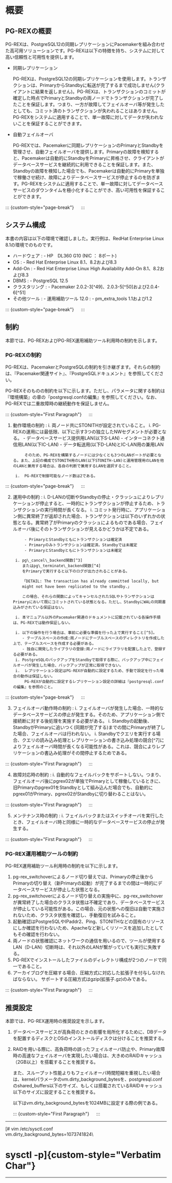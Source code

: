概要
====

PG-REXの概要
------------

PG-REXは、PostgreSQL12の同期レプリケーションにPacemakerを組み合わせた高可用ソリューションです。PG-REXは以下の特徴を持ち、システムに対して高い信頼性と可用性を提供します。

-   同期レプリケーション

    PG-REXは、PostgreSQL12の同期レプリケーションを使用します。トランザクションは、PrimaryからStandbyに転送が完了するまで成功しません(クライアントに結果を返しません)。PG-REXは、トランザクションのコミットが確定した時点でPrimaryとStandbyの両ノードでトランザクションが完了したことを保証します。つまり、一方が故障してフェイルオーバ等が発生したとしても、コミット済のトランザクションが失われることはありません。PG-REXをシステムに適用することで、単一故障に対してデータが失われないことを保証することができます。

-   自動フェイルオーバ

    PG-REXでは、Pacemakerに同期レプリケーションのPrimaryとStandbyを管理させ、自動フェイルオーバを提供します。Primaryの故障を検知すると、Pacemakerは自動的にStandbyをPrimaryに昇格させ、クライアントがデータベースサービスを継続的に利用できることを保証します。また、Standbyの故障を検知した場合でも、Pacemakerは自動的にPrimaryを単独で稼働させ続け、故障によりデータベースサービスが停止するのを防ぎます。PG-REXをシステムに適用することで、単一故障に対してデータベースサービスのダウンタイムを極小化することができ、高い可用性を保証することができます。

::: {custom-style="page-break"}
　
:::

システム構成
------------

本書の内容は以下の環境で確認しました。実行例は、RedHat Enterprise Linux 8.1の環境でのものです。

- ハードウェア
  : - HP　DL360 G10 (NIC ： 8ポート)
- OS
  : - Red Hat Enterprise Linux 8.1、8.2および8.3
- Add-On
  : - Red Hat Enterprise Linux High Availability Add-On 8.1、8.2および8.3
- DBMS
  : - PostgreSQL 12.5
- クラスタリング
  : - Pacemaker 2.0.2-3[^49]、2.0.3-5[^50]および2.0.4-6[^51]
- その他ツール
  : - 運用補助ツール 12.0
  : - pm_extra_tools 1.1および1.2

::: {custom-style="page-break"}
　
:::

制約
----

本節では、PG-REXおよびPG-REX運用補助ツール利用時の制約を示します。

### PG-REXの制約

PG-REXは、PacemakerとPostgreSQLの制約を引き継ぎます。それらの制約は、『Pacemaker関連サイト』、『PostgreSQLドキュメント』を参照してください。

PG-REXそのものの制約を以下に示します。ただし、パラメータに関する制約は『環境構築』の章の『postgresql.confの編集』を参照してください。なお、PG-REXでは二重故障時の継続動作を保証しません。

::: {custom-style="First Paragraph"}
　
:::

1. 動作環境の制約
    :   i. 両ノード共にSTONITHが設定されていること。
        i. PG-REXの運用には最低限、以下に示す3つの独立したNWセグメントが必要となる。
            - データベースサービス提供用LAN(以下S-LAN)
            - インターコネクト通信用LAN(以下IC-LAN)
            - データ転送用(以下D-LAN)とIC-LAN用の兼用LAN

            そのため、PG-REXを構築するノードには少なくとも3つのLANポートが必要となる。また、上記の構成でSTONITH用のLAN(以下STONITH-LAN)と運用管理用のLANを他のLANと兼用する場合は、各自の判断で兼用するLANを選択すること。

        i.  PG-REXで制御可能なノード数は2である。

::: {custom-style="page-break"}
　
:::

2. 運用中の制約
    :   i. D-LANの切断やStandbyの停止・クラッシュによりレプリケーションが停止すると、一時的にトランザクションが停止するため、トランザクションの実行時間が長くなる。
        i. コミット発行時に、アプリケーション側に異常終了が返却された場合、トランザクションは以下のいずれかの状態となる。異常終了がPrimaryのクラッシュによるものである場合、フェイルオーバ後にそのトランザクションが見えるかどうかは不定である。

            - PrimaryとStandbyともにトランザクションは確定済
            - Primaryのみトランザクションは確定済。Standbyでは未確定
            - PrimaryとStandbyともにトランザクションは未確定

        i. pg\_cancel\_backend関数[^3]
           またはpg\_terminate\_backend関数[^4]
           をPrimaryで実行すると以下のログが出力されることがある。

           「DETAIL: The transaction has already committed locally, but
           might not have been replicated to the standby.」

           この場合、それらの関数によってキャンセルされたSQLやトランザクションはPrimaryにおいて既にコミットされている状態となる。ただし、StandbyにWALの同期書込みがされている保証はない。

        i. 本マニュアル以外のPacemaker関連のドキュメントに記載されている各操作手順は、PG-REXでは動作保証しない。

        i. 以下の操作を行う場合は、事前に必要な準備を行った上で実行すること[^5]。
           - テーブルスペースの作成:両ノードにテーブルスペースのディレクトリを作成した上で、テーブルスペースを作成する必要がある。
           - 独自に開発したライブラリの登録:両ノードにライブラリを配置した上で、登録する必要がある。
        i. PostgreSQLのバックアップをStandbyで取得する際に、バックアップ中にフェイルオーバが発生した場合、バックアップが正常に取得できない。
        i.  レプリケーション設定はPG-REXが自動的に設定するため、手動で設定を行った場合の動作は保証しない。
            PG-REXが自動的に設定するレプリケーション設定の詳細は『postgresql.confの編集』を参照のこと。

::: {custom-style="page-break"}
　
:::

3. フェイルオーバ動作時の制約
    :   i. フェイルオーバが発生した場合、一時的なデータベースサービスの停止が発生する。そのため、アプリケーション側で接続断に対する後処理を実施する必要がある。
        i. Standbyの起動後、StandbyがPrimaryに追いつく(同期が完了する)までの間にPrimaryが終了した場合、フェイルオーバは行われない。
        i. Standbyでクエリを実行する場合、クエリの読み込み処理とレプリケーションの書き込み処理の競合[^7]によりフェイルオーバ時間が長くなる可能性がある。これは、競合によりレプリケーションの書込み処理がその間停止するためである。

::: {custom-style="First Paragraph"}
　
:::

4. 故障対応時の制約
    :   i. 自動的なフェイルバックをサポートしない。つまり、フェイルオーバ後にpgrex02が単独でPrimaryとして稼働しているときに、旧Primaryのpgrex01をStandbyとして組み込んだ場合でも、自動的にpgrex01がPrimary、pgrex02がStandbyに切り替わることはない。

::: {custom-style="First Paragraph"}
　
:::

5. メンテナンス時の制約
    :   i. フェイルバックまたはスイッチオーバを実行したとき、フェイルオーバ時と同様に一時的なデータベースサービスの停止が発生する。

::: {custom-style="First Paragraph"}
　
:::

### PG-REX運用補助ツールの制約

PG-REX運用補助ツール利用時の制約を以下に示します。

1. pg-rex\_switchoverによるノード切り替えでは、Primaryの停止後からPrimaryの切り替え（新Primaryの起動）が完了するまでの間は一時的にデータベースサービスが停止した状態となる。
2. pg-rex\_switchoverによるノード切り替えの実施中に、pg-rex\_switchoverが異常終了した場合のクラスタ状態は不確定であり、データベースサービスが停止している可能性がある。この場合、元の状態への復旧は自動で実施されないため、クラスタ状態を確認し、手動復旧を試みること。
3. 起動確認はPostgreSQLやIPaddr2、Ping、STONITHなどの固有のリソースにしか確認を行わないため、Apacheなど新しくリソースを追加したとしてもその確認を行わない。
4. 両ノードの状態確認にネットワークの通信を用いるので、ツールが使用するLAN（D-LAN）切断時は、それ以外のLANが繋がっていても実行に失敗する。
5. PG-REXでインストールしたファイルのディレクトリ構成が2つのノードで同一であること。
6. アーカイブログを圧縮する場合、圧縮方式に対応した拡張子を付与しなければならない。
    サポートする圧縮方式はgzip(拡張子.gz)のみである。

::: {custom-style="First Paragraph"}
　
:::

推奨設定
--------

本節では、PG-REX運用時の推奨設定を示します。

1. データベースサービスが高負荷のときの影響を局所化するために、DBデータを配置するディスクとOSのインストールディスクは分けることを推奨する。
2.  RAIDを用いる際に、高負荷時の誤ったフェイルオーバ防止や、Primary故障時の高速なフェイルオーバを実現したい場合は、大きめのRAIDキャッシュ（2GB以上）を搭載することを推奨する。

    また、スループット性能よりもフェイルオーバ時間短縮を重視したい場合は、kernelパラメータのvm.dirty\_background\_bytesを、postgresql.confのshared\_buffers以下のサイズ、もしくは搭載されているRAIDキャッシュ以下のサイズに設定することを推奨する。

    以下はvm.dirty\_background\_bytesを1024MBに設定する際の例である。

    ::: {custom-style="First Paragraph"}
    　
    :::

  ------------------------------------------------------------------------
  [# vim /etc/sysctl.conf\
  vm.dirty_background_bytes=1073741824\
  # sysctl \-p]{custom-style="Verbatim Char"}

  ------------------------------------------------------------------------
